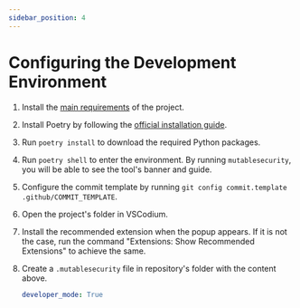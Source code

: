 ```yaml
---
sidebar_position: 4
---
```


# Configuring the Development Environment

1. Install the [main requirements](README.md#requirements-) of the project.
2. Install Poetry by following the [official installation guide](https://github.com/python-poetry/poetry#installation).
3. Run `poetry install` to download the required Python packages.
4. Run `poetry shell` to enter the environment. By running `mutablesecurity`, you will be able to see the tool's banner and guide.
5. Configure the commit template by running `git config commit.template .github/COMMIT_TEMPLATE`.
6. Open the project's folder in VSCodium.
7. Install the recommended extension when the popup appears. If it is not the case, run the command "Extensions: Show Recommended Extensions" to achieve the same.
8. Create a `.mutablesecurity` file in repository's folder with the content above.

    ```yaml
    developer_mode: True
    ```